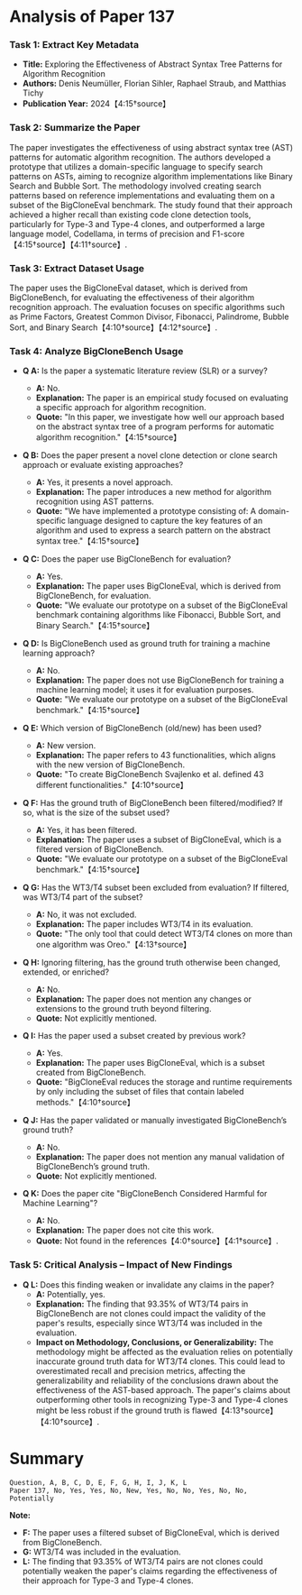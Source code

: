 # Analysis of Paper 137

### Task 1: Extract Key Metadata

- **Title:** Exploring the Effectiveness of Abstract Syntax Tree Patterns for Algorithm Recognition
- **Authors:** Denis Neumüller, Florian Sihler, Raphael Straub, and Matthias Tichy
- **Publication Year:** 2024【4:15†source】

### Task 2: Summarize the Paper

The paper investigates the effectiveness of using abstract syntax tree (AST) patterns for automatic algorithm recognition. The authors developed a prototype that utilizes a domain-specific language to specify search patterns on ASTs, aiming to recognize algorithm implementations like Binary Search and Bubble Sort. The methodology involved creating search patterns based on reference implementations and evaluating them on a subset of the BigCloneEval benchmark. The study found that their approach achieved a higher recall than existing code clone detection tools, particularly for Type-3 and Type-4 clones, and outperformed a large language model, Codellama, in terms of precision and F1-score【4:15†source】【4:11†source】.

### Task 3: Extract Dataset Usage

The paper uses the BigCloneEval dataset, which is derived from BigCloneBench, for evaluating the effectiveness of their algorithm recognition approach. The evaluation focuses on specific algorithms such as Prime Factors, Greatest Common Divisor, Fibonacci, Palindrome, Bubble Sort, and Binary Search【4:10†source】【4:12†source】.

### Task 4: Analyze BigCloneBench Usage

- **Q A:** Is the paper a systematic literature review (SLR) or a survey?
  - **A:** No.
  - **Explanation:** The paper is an empirical study focused on evaluating a specific approach for algorithm recognition.
  - **Quote:** "In this paper, we investigate how well our approach based on the abstract syntax tree of a program performs for automatic algorithm recognition."【4:15†source】

- **Q B:** Does the paper present a novel clone detection or clone search approach or evaluate existing approaches?
  - **A:** Yes, it presents a novel approach.
  - **Explanation:** The paper introduces a new method for algorithm recognition using AST patterns.
  - **Quote:** "We have implemented a prototype consisting of: A domain-specific language designed to capture the key features of an algorithm and used to express a search pattern on the abstract syntax tree."【4:15†source】

- **Q C:** Does the paper use BigCloneBench for evaluation?
  - **A:** Yes.
  - **Explanation:** The paper uses BigCloneEval, which is derived from BigCloneBench, for evaluation.
  - **Quote:** "We evaluate our prototype on a subset of the BigCloneEval benchmark containing algorithms like Fibonacci, Bubble Sort, and Binary Search."【4:15†source】

- **Q D:** Is BigCloneBench used as ground truth for training a machine learning approach?
  - **A:** No.
  - **Explanation:** The paper does not use BigCloneBench for training a machine learning model; it uses it for evaluation purposes.
  - **Quote:** "We evaluate our prototype on a subset of the BigCloneEval benchmark."【4:15†source】

- **Q E:** Which version of BigCloneBench (old/new) has been used?
  - **A:** New version.
  - **Explanation:** The paper refers to 43 functionalities, which aligns with the new version of BigCloneBench.
  - **Quote:** "To create BigCloneBench Svajlenko et al. defined 43 different functionalities."【4:10†source】

- **Q F:** Has the ground truth of BigCloneBench been filtered/modified? If so, what is the size of the subset used?
  - **A:** Yes, it has been filtered.
  - **Explanation:** The paper uses a subset of BigCloneEval, which is a filtered version of BigCloneBench.
  - **Quote:** "We evaluate our prototype on a subset of the BigCloneEval benchmark."【4:15†source】

- **Q G:** Has the WT3/T4 subset been excluded from evaluation? If filtered, was WT3/T4 part of the subset?
  - **A:** No, it was not excluded.
  - **Explanation:** The paper includes WT3/T4 in its evaluation.
  - **Quote:** "The only tool that could detect WT3/T4 clones on more than one algorithm was Oreo."【4:13†source】

- **Q H:** Ignoring filtering, has the ground truth otherwise been changed, extended, or enriched?
  - **A:** No.
  - **Explanation:** The paper does not mention any changes or extensions to the ground truth beyond filtering.
  - **Quote:** Not explicitly mentioned.

- **Q I:** Has the paper used a subset created by previous work?
  - **A:** Yes.
  - **Explanation:** The paper uses BigCloneEval, which is a subset created from BigCloneBench.
  - **Quote:** "BigCloneEval reduces the storage and runtime requirements by only including the subset of files that contain labeled methods."【4:10†source】

- **Q J:** Has the paper validated or manually investigated BigCloneBench’s ground truth?
  - **A:** No.
  - **Explanation:** The paper does not mention any manual validation of BigCloneBench’s ground truth.
  - **Quote:** Not explicitly mentioned.

- **Q K:** Does the paper cite "BigCloneBench Considered Harmful for Machine Learning"?
  - **A:** No.
  - **Explanation:** The paper does not cite this work.
  - **Quote:** Not found in the references【4:0†source】【4:1†source】.

### Task 5: Critical Analysis – Impact of New Findings

- **Q L:** Does this finding weaken or invalidate any claims in the paper?
  - **A:** Potentially, yes.
  - **Explanation:** The finding that 93.35% of WT3/T4 pairs in BigCloneBench are not clones could impact the validity of the paper's results, especially since WT3/T4 was included in the evaluation.
  - **Impact on Methodology, Conclusions, or Generalizability:** The methodology might be affected as the evaluation relies on potentially inaccurate ground truth data for WT3/T4 clones. This could lead to overestimated recall and precision metrics, affecting the generalizability and reliability of the conclusions drawn about the effectiveness of the AST-based approach. The paper's claims about outperforming other tools in recognizing Type-3 and Type-4 clones might be less robust if the ground truth is flawed【4:13†source】【4:10†source】.

# Summary

```plaintext
Question, A, B, C, D, E, F, G, H, I, J, K, L
Paper 137, No, Yes, Yes, No, New, Yes, No, No, Yes, No, No, Potentially
```

**Note:**  
- **F:** The paper uses a filtered subset of BigCloneEval, which is derived from BigCloneBench.
- **G:** WT3/T4 was included in the evaluation.
- **L:** The finding that 93.35% of WT3/T4 pairs are not clones could potentially weaken the paper's claims regarding the effectiveness of their approach for Type-3 and Type-4 clones.

